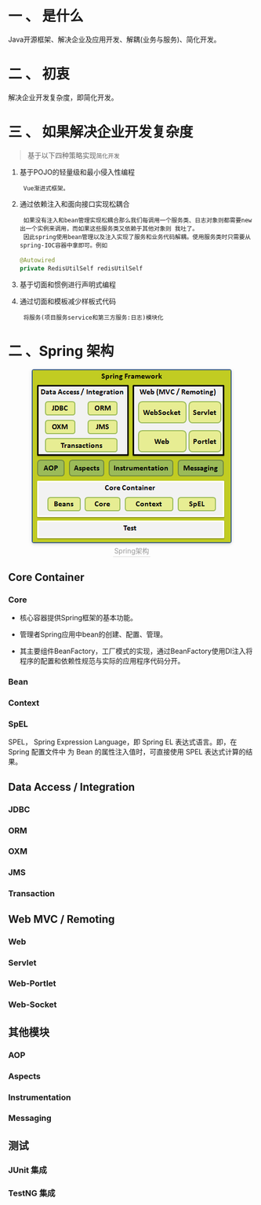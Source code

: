 # 一 、 是什么

Java开源框架、解决企业及应用开发、解耦(业务与服务)、简化开发。

# 二 、 初衷

解决企业开发复杂度，即简化开发。

# 三 、 如果解决企业开发复杂度

> 基于以下四种策略实现``简化开发``

1. 基于POJO的轻量级和最小侵入性编程

        Vue渐进式框架。

2. 通过依赖注入和面向接口实现松耦合

        如果没有注入和bean管理实现松耦合那么我们每调用一个服务类、日志对象则都需要new出一个实例来调用，而如果这些服务类又依赖于其他对象则 我吐了。
        因此spring使用bean管理以及注入实现了服务和业务代码解耦。使用服务类时只需要从spring-IOC容器中拿即可。例如

    ```Java
    @Autowired
    private RedisUtilSelf redisUtilSelf
    ```    


3. 基于切面和惯例进行声明式编程

4. 通过切面和模板减少样板式代码

        将服务(项目服务service和第三方服务:日志)模块化


# 二 、Spring 架构
<center>
    <img style="border-radius: 0.3125em;
    box-shadow: 0 2px 4px 0 rgba(34,36,38,.12),0 2px 10px 0 rgba(34,36,38,.08);"
    src="资料/spring架构图.png">
    <br>
    <div style="color:orange; border-bottom: 1px solid #d9d9d9;
    display: inline-block;
    color: #999;
    padding: 2px;">Spring架构 </div>
</center>

## Core Container

### Core

* 核心容器提供Spring框架的基本功能。

* 管理者Spring应用中bean的创建、配置、管理。

* 其主要组件BeanFactory，工厂模式的实现，通过BeanFactory使用DI注入将程序的配置和依赖性规范与实际的应用程序代码分开。


### Bean



### Context



###  SpEL

SPEL， Spring Expression Language，即 Spring EL 表达式语言。即，在 Spring 配置文件中
为 Bean 的属性注入值时，可直接使用 SPEL 表达式计算的结果。


## Data Access / Integration




### JDBC


### ORM



### OXM




### JMS



### Transaction




## Web MVC / Remoting



### Web




### Servlet



### Web-Portlet



### Web-Socket



## 其他模块



### AOP



### Aspects



### Instrumentation



### Messaging



## 测试


### JUnit 集成


### TestNG 集成
